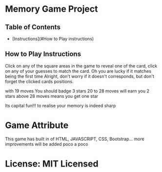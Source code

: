 # Memory Game Project

## Table of Contents


* [Instructions](#How to Play instructions)


## How to Play Instructions

Click on any of the square areas in the game to reveal one of the card, click on any of your guesses to match the card.
Oh you are lucky if it matches being the first time
Alright, don't worry if it doesn't corresponds, but don't forget the clicked cards positions.

with 19 moves You should badge 3 stars
20 to 28 moves will earn you 2 stars
above 28 moves means you get one star

Its capital fun!!! to realise your memory is indeed sharp

# Game Attribute

This game has built in of
HTML, JAVASCRIPT, CSS, Bootstrap...
more improvements will be added poco a poco


# License: MIT Licensed
